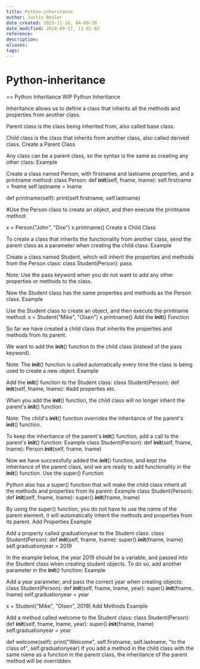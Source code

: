 ```yaml
---
title: Python-inheritance
author: Justin Bealer
date_created: 2023-11-16, 04-00-39
date_modified: 2024-09-17, 11-01-02
reference: 
description: 
aliases: 
tags: 
---
```

# Python-inheritance

== Python Inheritance WIP
Python Inheritance

Inheritance allows us to define a class that inherits all the methods and properties from another class.

Parent class is the class being inherited from, also called base class.

Child class is the class that inherits from another class, also called derived class.
Create a Parent Class

Any class can be a parent class, so the syntax is the same as creating any other class:
Example

Create a class named Person, with firstname and lastname properties, and a printname method:
class Person:
  def __init__(self, fname, lname):
    self.firstname = fname
    self.lastname = lname

  def printname(self):
    print(self.firstname, self.lastname)

\#Use the Person class to create an object, and then execute the printname method:

x = Person("John", "Doe")
x.printname()
Create a Child Class

To create a class that inherits the functionality from another class, send the parent class as a parameter when creating the child class:
Example

Create a class named Student, which will inherit the properties and methods from the Person class:
class Student(Person):
  pass

Note: Use the pass keyword when you do not want to add any other properties or methods to the class.

Now the Student class has the same properties and methods as the Person class.
Example

Use the Student class to create an object, and then execute the printname method:
x = Student("Mike", "Olsen")
x.printname()
Add the __init__() Function

So far we have created a child class that inherits the properties and methods from its parent.

We want to add the __init__() function to the child class (instead of the pass keyword).

Note: The __init__() function is called automatically every time the class is being used to create a new object.
Example

Add the __init__() function to the Student class:
class Student(Person):
  def __init__(self, fname, lname):
    \#add properties etc.

When you add the __init__() function, the child class will no longer inherit the parent's __init__() function.

Note: The child's __init__() function overrides the inheritance of the parent's __init__() function.

To keep the inheritance of the parent's __init__() function, add a call to the parent's __init__() function:
Example
class Student(Person):
  def __init__(self, fname, lname):
    Person.__init__(self, fname, lname)

Now we have successfully added the __init__() function, and kept the inheritance of the parent class, and we are ready to add functionality in the __init__() function.
Use the super() Function

Python also has a super() function that will make the child class inherit all the methods and properties from its parent:
Example
class Student(Person):
  def __init__(self, fname, lname):
    super().__init__(fname, lname)

By using the super() function, you do not have to use the name of the parent element, it will automatically inherit the methods and properties from its parent.
Add Properties
Example

Add a property called graduationyear to the Student class:
class Student(Person):
  def __init__(self, fname, lname):
    super().__init__(fname, lname)
    self.graduationyear = 2019

In the example below, the year 2019 should be a variable, and passed into the Student class when creating student objects. To do so, add another parameter in the __init__() function:
Example

Add a year parameter, and pass the correct year when creating objects:
class Student(Person):
  def __init__(self, fname, lname, year):
    super().__init__(fname, lname)
    self.graduationyear = year

x = Student("Mike", "Olsen", 2019)
Add Methods
Example

Add a method called welcome to the Student class:
class Student(Person):
  def __init__(self, fname, lname, year):
    super().__init__(fname, lname)
    self.graduationyear = year

  def welcome(self):
    print("Welcome", self.firstname, self.lastname, "to the class of", self.graduationyear)
If you add a method in the child class with the same name as a function in the parent class, the inheritance of the parent method will be overridden.


